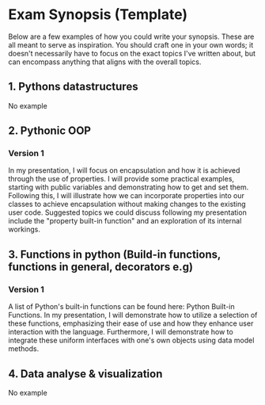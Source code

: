 # Exam Synopsis (Template)

Below are a few examples of how you could write your synopsis. These are all meant to serve as inspiration. You should craft one in your own words; it doesn't necessarily have to focus on the exact topics I've written about, but can encompass anything that aligns with the overall topics.

## 1. Pythons datastructures
No example

## 2. Pythonic OOP
### Version 1
In my presentation, I will focus on encapsulation and how it is achieved through the use of properties. I will provide some practical examples, starting with public variables and demonstrating how to get and set them. Following this, I will illustrate how we can incorporate properties into our classes to achieve encapsulation without making changes to the existing user code. Suggested topics we could discuss following my presentation include the "property built-in function" and an exploration of its internal workings.

## 3. Functions in python (Build-in functions, functions in general, decorators e.g)
### Version 1
A list of Python's built-in functions can be found here: Python Built-in Functions.
In my presentation, I will demonstrate how to utilize a selection of these functions, emphasizing their ease of use and how they enhance user interaction with the language. Furthermore, I will demonstrate how to integrate these uniform interfaces with one's own objects using data model methods. 

## 4. Data analyse & visualization 
No example




